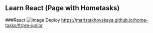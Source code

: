 ## Learn React (Page with Hometasks)
###React
![image](https://github.com/user-attachments/assets/13c969cf-eec3-4c09-bff9-6a14d034b038)
Deploy https://maristakhovskaya.github.io/home-tasks/#/pre-junior

